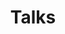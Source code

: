 ---
title: "Talks"
description: "Conference presentations and talks by Beril Alyuz Yilmaz on MRI, deep learning, and magnetic particle imaging."
---